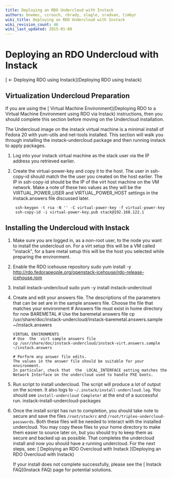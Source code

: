 ```yaml
---
title: Deploying an RDO Undercloud with Instack
authors: bnemec, ccrouch, rbrady, slagle, sradvan, timbyr
wiki_title: Deploying an RDO Undercloud with Instack
wiki_revision_count: 46
wiki_last_updated: 2015-01-08
---
```


# Deploying an RDO Undercloud with Instack

[ ← Deploying RDO using Instack](Deploying RDO using Instack)

## Virtualization Undercloud Preparation

If you are using the [ Virtual Machine Environment](Deploying RDO to a Virtual Machine Environment using RDO via Instack) instructions, then you should complete this section before moving on the Undercloud installation.

The Undercloud image on the instack virtual machine is a minimal install of Fedora 20 with yum-utils and net-tools installed. This section will walk you through installing the instack-undercloud package and then running instack to apply packages.

1. Log into your instack virtual machine as the stack user via the IP address you retrieved earlier.

2. Create the virtual-power-key and copy it to the host. The user in ssh-copy-id should match the the user you created on the host earlier. The IP in ssh-copy-id should be the IP of the virt host machine on the VM network. Make a note of these two values as they will be the VIRTUAL_POWER_USER and VIRTUAL_POWER_HOST settings in the instack.answers file discussed later.

        ssh-keygen -t rsa -N '' -C virtual-power-key -f virtual-power-key
        ssh-copy-id -i virtual-power-key.pub stack@192.168.122.1

## Installing the Undercloud with Instack

1.  Make sure you are logged in, as a non-root user, to the node you want to install the undercloud on. For a virt setup this will be a VM called "instack", for a bare metal setup this will be the host you selected while preparing the environment.
2.  Enable the RDO icehouse repository
        sudo yum install -y http://rdo.fedorapeople.org/openstack-icehouse/rdo-release-icehouse.rpm

3.  Install instack-undercloud
        sudo yum -y install instack-undercloud

4.  Create and edit your answers file. The descriptions of the parameters that can be set are in the sample answers file. Choose the file that matches your environment
        # Answers file must exist in home directory for now
        BAREMETAL
        # Use the baremetal answers file
        cp /usr/share/doc/instack-undercloud/instack-baremetal.answers.sample ~/instack.answers

        VIRTUAL ENVIRONMENTS
        # Use  the  virt sample answers file
        cp /usr/share/doc/instack-undercloud/instack-virt.answers.sample ~/instack.answers

        # Perform any answer file edits. 
        The values in the answer file should be suitable for your environment. 
        In particular, check that  the  LOCAL_INTERFACE setting matches the Network Interface on the undercloud used to handle PXE boots.

5.  Run script to install undercloud. The script will produce a lot of output on the screen. It also logs to `~/.instack/install-undercloud.log`. You should see `install-undercloud Complete!` at the end of a successful run.
        instack-install-undercloud-packages

6.  Once the install script has run to completion, you should take note to secure and save the files `/root/stackrc` and `/root/tripleo-undercloud-passwords`. Both these files will be needed to interact with the installed undercloud. You may copy these files to your home directory to make them easier to source later on, but you should try to keep them as secure and backed up as possible.
    That completes the undercloud install and now you should have a running undercloud. For the next steps, see: [ Deploying an RDO Overcloud with Instack ](Deploying an RDO Overcloud with Instack)

    If your install does not complete successfully, please see the [ Instack FAQ](Instack FAQ) page for potential solutions.
